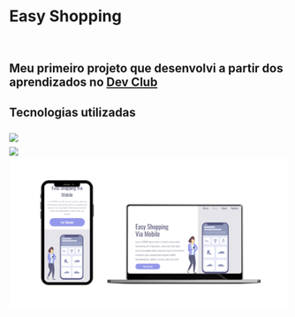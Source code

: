 <h1>Easy Shopping</h1>
<br>
<h2>Meu primeiro projeto que desenvolvi a partir dos aprendizados no <a href="https://rodolfomori.com.br/devclub/">Dev Club</a><h2>
  <p>Tecnologias utilizadas</p>
<img src="https://img.shields.io/badge/HTML5-E34F26?style=for-the-badge&logo=html5&logoColor=white" width="70px">
<br>
<img src="https://img.shields.io/badge/CSS3-1572B6?style=for-the-badge&logo=css3&logoColor=white" width="70px">
<br>
<a href="https://thalesneumann.github.io/easy-shopping/" target="_blank"><img src="https://github.com/thalesneumann/easy-shopping/blob/master/mockup-shopping.png?raw=true"></a>
